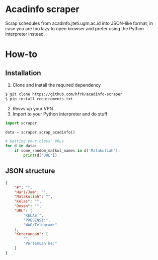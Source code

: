 # Acadinfo scraper
Scrap schedules from acadinfo.jteti.ugm.ac.id into JSON-like format, in case you are too lazy to open browser and prefer using the Python interpreter instead.

# How-to
## Installation
1. Clone and install the required dependency
```bash
$ git clone https://github.com/hfrk/acadinfo-scraper
$ pip install requirements.txt
```
2. Revvv up your VPN
3. Import to your Python interpreter and do stuff
```python
import scraper

data = scraper.scrap_acadinfo()

# Getting your class' URLs
for d in data:
    if some_random_matkul_names in d['Matakuliah']:
        print(d['URL'])
```

## JSON structure
```json
{
    "#": "",
    "Hari/Jam": "",
    "Matakuliah": "",
    "Kelas": "",
    "Dosen": "",
    "URL": [
        "KELAS:",
        "PRESENSI:",
        "WAG/Telegram:"
    ],
    "Keterangan": [
        "",
        "Pertemuan ke:"
    ]
}
```
